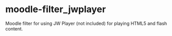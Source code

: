 moodle-filter_jwplayer
======================

Moodle filter for using JW Player (not included) for playing HTML5 and flash content.
